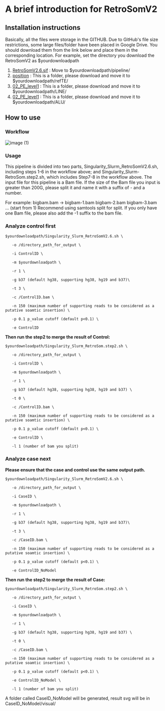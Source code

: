 # A brief introduction for RetroSomV2
## Installation instructions
Basically, all the files were storage in the GITHUB.
Due to GitHub's file size restrictions, some large files/folder have been placed in Google Drive. You should download them from the link below and place them in the corresponding location.
For example, set the directory you download the RetroSomV2 as $yourdownloadpath

1. [RetroSomV2.6.sif](https://drive.google.com/file/d/1bt5DcpLO4Bf7yFP52a38_-IYOyuQ7Aoc/view?usp=drive_link) : Move to $yourdownloadpath/pipeline/
2. [position](https://drive.google.com/drive/folders/1L-XxCCGRMnNShd7ysbeM2kFIxkQANI9D?usp=sharing) : This is a folder, please download and move it to $yourdownloadpath/refTE/
3. [02_PE_level1](https://drive.google.com/drive/folders/197ogIPePEDBNah-Ff1IjNSKq7F3SMGzr?usp=sharing) : This is a folder, please download and move it to $yourdownloadpath/LINE/
4. [02_PE_level1](https://drive.google.com/drive/folders/18kA4IrlP7OKStuReX4koZ8dwx4sbjqzS?usp=sharing) : This is a folder, please download and move it to $yourdownloadpath/ALU/

## How to use
### Workflow
![image (1)](https://github.com/Czhuofu/RetroSomV2/assets/115039326/ada2c589-dcb6-40be-a1d6-36592468ac74)

### Usage
This pipeline is divided into two parts, Singularity_Slurm_RetroSomV2.6.sh, including steps 1-6 in the workflow above; and Singularity_Slurm-RetroSom.step2.sh, which includes Step7-8 in the workflow above.
The input file for this pipeline is a Bam file. If the size of the Bam file you input is greater than 200G, please split it and name it with a suffix of - and a number.

For example: bigbam.bam &rarr; bigbam-1.bam bigbam-2.bam bigbam-3.bam ... (start from 1)
Recommend using samtools split for split. If you only have one Bam file, please also add the -1 suffix to the bam file.

### Analyze control first 

```
$yourdownloadpath/Singularity_Slurm_RetroSomV2.6.sh \

   -o /directory_path_for_output \

   -i ControlID \

   -m $yourdownloadpath \

   -r 1 \

   -g b37 (default hg38, supporting hg38, hg19 and b37)\

   -t 3 \

   -c /ControlID.bam \

   -n 150 (maximum number of supporting reads to be considered as a putative soamtic insertion) \

   -p 0.1 p_value cutoff (default p<0.1) \

   -e ControlID
```

**Then run the step2 to merge the result of Control:**

```
$yourdownloadpath/Singularity_Slurm_RetroSom.step2.sh \
  
   -o /directory_path_for_output \
  
   -i ControlID \
  
   -m $yourdownloadpath \
  
   -r 1 \
  
   -g b37 (default hg38, supporting hg38, hg19 and b37) \
  
   -t 0 \
  
   -c /ControlID.bam \
  
   -n 150 (maximum number of supporting reads to be considered as a putative soamtic insertion) \
  
   -p 0.1 p_value cutoff (default p<0.1) \
   
   -e ControlID \
  
   -l 1 (number of bam you split)
```

### Analyze case next

**Please ensure that the case and control use the same output path.**

```
$yourdownloadpath/Singularity_Slurm_RetroSomV2.6.sh \

   -o /directory_path_for_output \

   -i CaseID \

   -m $yourdownloadpath \

   -r 1 \

   -g b37 (default hg38, supporting hg38, hg19 and b37)\

   -t 3 \

   -c /CaseID.bam \

   -n 150 (maximum number of supporting reads to be considered as a putative soamtic insertion) \

   -p 0.1 p_value cutoff (default p<0.1) \

   -e ControlID_NoModel
```

**Then run the step2 to merge the result of Case:**

```
$yourdownloadpath/Singularity_Slurm_RetroSom.step2.sh \
  
   -o /directory_path_for_output \
  
   -i CaseID \
  
   -m $yourdownloadpath \
  
   -r 1 \
  
   -g b37 (default hg38, supporting hg38, hg19 and b37) \
  
   -t 0 \
  
   -c /CaseID.bam \
  
   -n 150 (maximum number of supporting reads to be considered as a putative soamtic insertion) \
  
   -p 0.1 p_value cutoff (default p<0.1) \
   
   -e ControlID_NoModel \
  
   -l 1 (number of bam you split)
```

A folder called CaseID_NoModel will be generated, result svg will be in CaseID_NoModel/visual/




